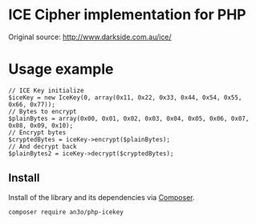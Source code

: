 # ICE Cipher implementation for PHP
Original source: http://www.darkside.com.au/ice/

# Usage example
```
// ICE Key initialize
$iceKey = new IceKey(0, array(0x11, 0x22, 0x33, 0x44, 0x54, 0x55, 0x66, 0x77));
// Bytes to encrypt
$plainBytes = array(0x00, 0x01, 0x02, 0x03, 0x04, 0x05, 0x06, 0x07, 0x08, 0x09, 0x10);
// Encrypt bytes
$cryptedBytes = iceKey->encrypt($plainBytes);
// And decrypt back
$plainBytes2 = iceKey->decrypt($cryptedBytes);
```

## Install

Install of the library and its dependencies via [Composer](http://getcomposer.org/).

``` bash
composer require an3o/php-icekey
```